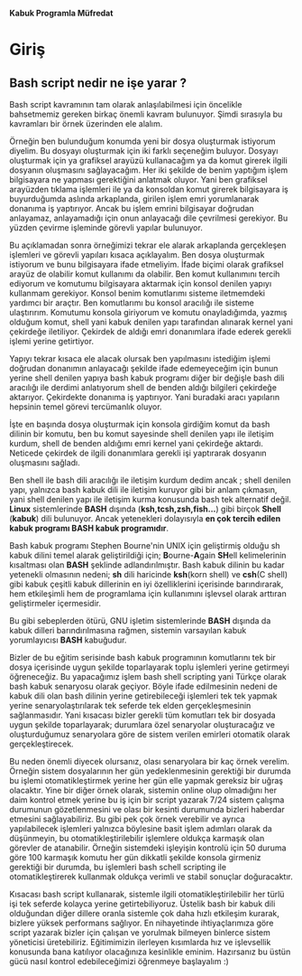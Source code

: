 **Kabuk Programla Müfredat**

Giriş
=

Bash script nedir ne işe yarar ?
-


Bash script kavramının tam olarak anlaşılabilmesi için öncelikle bahsetmemiz gereken birkaç önemli kavram bulunuyor. Şimdi sırasıyla bu kavramları bir örnek üzerinden ele alalım.

Örneğin ben bulunduğum konumda yeni bir dosya oluşturmak istiyorum diyelim. Bu dosyayı oluşturmak için iki farklı seçeneğim buluyor. Dosyayı oluşturmak için ya grafiksel arayüzü kullanacağım ya da komut girerek ilgili dosyanın oluşmasını sağlayacağım. Her iki şekilde de benim yaptığım işlem bilgisayara ne yapması gerektiğini anlatmak oluyor. Yani ben grafiksel arayüzden tıklama işlemleri ile ya da konsoldan komut girerek bilgisayara iş buyurduğumda aslında arkaplanda, girilen işlem emri yorumlanarak donanıma iş yaptırıyor. Ancak bu işlem emrini bilgisayar doğrudan anlayamaz,  anlayamadığı için onun anlayacağı dile çevrilmesi gerekiyor. Bu yüzden çevirme işleminde görevli yapılar bulunuyor. 

Bu açıklamadan sonra örneğimizi tekrar ele alarak arkaplanda gerçekleşen işlemleri ve görevli yapıları kısaca açıklayalım.
Ben dosya oluşturmak istiyorum ve bunu bilgisayara ifade etmeliyim. İfade biçimi olarak grafiksel arayüz de olabilir komut kullanımı da olabilir. Ben komut kullanımını tercih ediyorum ve komutumu bilgisayara aktarmak için konsol denilen yapıyı kullanmam gerekiyor. 
Konsol benim komutlarımı sisteme iletmemdeki yardımcı bir araçtır. Ben komutlarımı bu konsol aracılığı ile sisteme ulaştırırım. Komutumu konsola giriyorum ve komutu onayladığımda, yazmış olduğum komut, shell yani kabuk denilen yapı tarafından alınarak kernel yani çekirdeğe iletiliyor. Çekirdek de aldığı emri donanımlara ifade ederek gerekli işlemi yerine getirtiyor.

Yapıyı tekrar kısaca ele alacak olursak ben yapılmasını istediğim işlemi doğrudan donanımın anlayacağı şekilde ifade edemeyeceğim için bunun yerine shell denilen yapıya bash kabuk programı diğer bir değişle bash dili aracılığı ile derdimi anlatıyorum shell de benden aldığı bilgileri çekirdeğe aktarıyor. Çekirdekte donanıma iş yaptırıyor. Yani buradaki aracı yapıların hepsinin temel görevi tercümanlık oluyor.

İşte en başında dosya oluşturmak için konsola girdiğim komut da bash dilinin bir komutu, ben bu komut sayesinde shell denilen yapı ile iletişim kurdum, shell de benden aldığımı emri kernel yani çekirdeğe aktardı. Neticede çekirdek de ilgili donanımlara gerekli işi yaptırarak dosyanın oluşmasını sağladı.

Ben shell ile bash dili aracılığı ile iletişim kurdum dedim ancak ; shell denilen yapı, yalnızca bash kabuk dili ile iletişim kuruyor gibi bir anlam çıkmasın, yani shell denilen yapı ile iletişim kurma konusunda bash tek alternatif değil. **Linux** sistemlerinde **BASH** dışında (**ksh,tcsh,zsh,fish...**) gibi birçok **Shell** (**kabuk**) dili bulunuyor. Ancak yetenekleri dolayısıyla **en çok tercih edilen kabuk programı BASH kabuk programıdır**. 

Bash kabuk programı Stephen Bourne'nin UNIX için geliştirmiş olduğu sh kabuk dilini temel alarak geliştirildiği için; **B**ourne-**A**gain **SH**ell kelimelerinin kısaltması olan **BASH** şeklinde adlandırılmıştır. Bash kabuk dilinin bu kadar yetenekli olmasının nedeni; **sh** dili haricinde **ksh**(korn shell) ve **csh**(C shell) gibi kabuk çeşitli kabuk dillerinin en iyi özelliklerini içerisinde barındırarak, hem etkileşimli hem de programlama için kullanımını işlevsel olarak arttıran geliştirmeler içermesidir. 

Bu gibi sebeplerden ötürü, GNU işletim sistemlerinde **BASH** dışında da kabuk dilleri barındırılmasına rağmen, sistemin varsayılan kabuk yorumlayıcısı **BASH** kabuğudur.

Bizler de bu eğitim serisinde bash kabuk programının komutlarını tek bir dosya içerisinde uygun şekilde toparlayarak toplu işlemleri yerine getirmeyi öğreneceğiz. Bu yapacağımız işlem bash shell scripting yani Türkçe olarak bash kabuk senaryosu olarak geçiyor. Böyle ifade edilmesinin nedeni de kabuk dili olan bash dilinin yerine getirebileceği işlemleri tek tek yapmak yerine senaryolaştırılarak tek seferde tek elden gerçekleşmesinin sağlanmasıdır. 
Yani kısacası bizler gerekli tüm komutları tek bir dosyada uygun şekilde toparlayarak; durumlara özel senaryolar oluşturacağız ve oluşturduğumuz senaryolara göre de sistem verilen emirleri otomatik olarak gerçekleştirecek.

Bu neden önemli diyecek olursanız, olası senaryolara bir kaç örnek verelim. Örneğin sistem dosyalarının her gün yedeklenmesinin gerektiği bir durumda bu işlemi otomatikleştirmek yerine her gün elle yapmak gereksiz bir uğraş olacaktır. Yine bir diğer örnek olarak, sistemin online olup olmadığını her daim kontrol etmek yerine bu iş için bir script yazarak 7/24 sistem çalışma durumunun gözetlenmesini ve olası bir kesinti durumunda bizleri haberdar etmesini sağlayabiliriz.  Bu gibi pek çok örnek verebilir ve ayrıca yapılabilecek işlemleri yalnızca böylesine basit işlem adımları olarak da düşünmeyin, bu otomatikleştirilebilir işlemlere oldukça karmaşık olan görevler de atanabilir. Örneğin sistemdeki işleyişin kontrolü için 50 duruma göre 100 karmaşık komutu her gün dikkatli şekilde konsola girmeniz gerektiği bir durumda, bu işlemleri bash schell scripting ile otomatikleştirerek kullanmak oldukça verimli ve stabil sonuçlar doğuracaktır.

Kısacası bash script kullanarak, sistemle ilgili otomatikleştirilebilir her türlü işi tek seferde kolayca yerine getirtebiliyoruz.
Üstelik bash bir kabuk dili olduğundan diğer dillere oranla sistemle çok daha hızlı etkileşim kurarak, bizlere yüksek performans sağlıyor. En nihayetinde ihtiyaçlarımıza göre script yazarak bizler için çalışan ve yorulmak bilmeyen binlerce sistem yöneticisi üretebiliriz. Eğitimimizin ilerleyen kısımlarda hız ve işlevsellik konusunda bana katılıyor olacağınıza kesinlikle eminim. Hazırsanız bu üstün gücü nasıl kontrol edebileceğimizi öğrenmeye başlayalım :)



